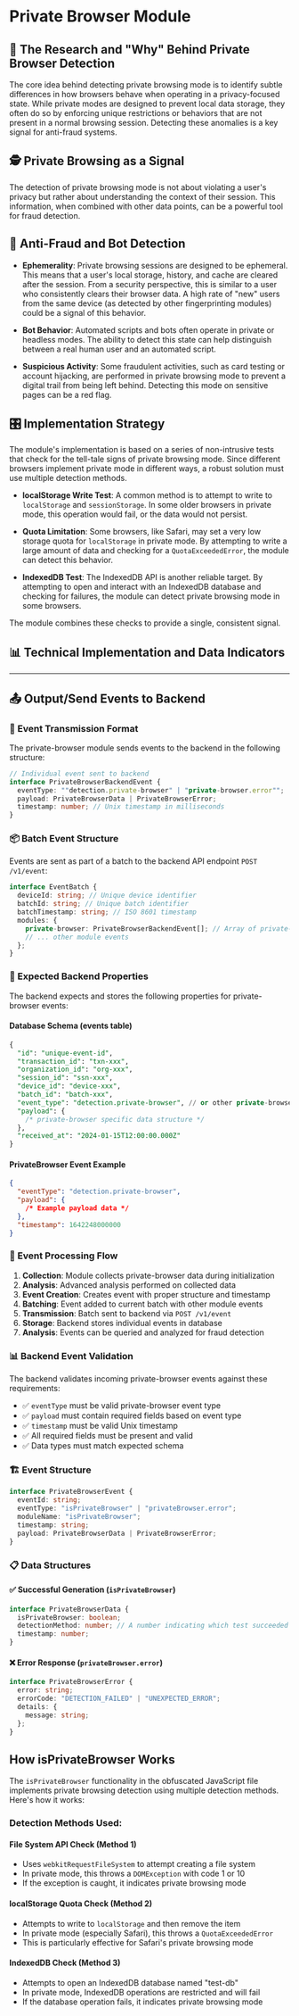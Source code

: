 # Private Browser Module

## 🔬 The Research and "Why" Behind Private Browser Detection

The core idea behind detecting private browsing mode is to identify subtle differences in how browsers behave when operating in a privacy-focused state. While private modes are designed to prevent local data storage, they often do so by enforcing unique restrictions or behaviors that are not present in a normal browsing session. Detecting these anomalies is a key signal for anti-fraud systems.

## 🕵️ Private Browsing as a Signal

The detection of private browsing mode is not about violating a user's privacy but rather about understanding the context of their session. This information, when combined with other data points, can be a powerful tool for fraud detection.

## 🚩 Anti-Fraud and Bot Detection

- **Ephemerality**: Private browsing sessions are designed to be ephemeral. This means that a user's local storage, history, and cache are cleared after the session. From a security perspective, this is similar to a user who consistently clears their browser data. A high rate of "new" users from the same device (as detected by other fingerprinting modules) could be a signal of this behavior.

- **Bot Behavior**: Automated scripts and bots often operate in private or headless modes. The ability to detect this state can help distinguish between a real human user and an automated script.

- **Suspicious Activity**: Some fraudulent activities, such as card testing or account hijacking, are performed in private browsing mode to prevent a digital trail from being left behind. Detecting this mode on sensitive pages can be a red flag.

## 🎛️ Implementation Strategy

The module's implementation is based on a series of non-intrusive tests that check for the tell-tale signs of private browsing mode. Since different browsers implement private mode in different ways, a robust solution must use multiple detection methods.

- **localStorage Write Test**: A common method is to attempt to write to `localStorage` and `sessionStorage`. In some older browsers in private mode, this operation would fail, or the data would not persist.

- **Quota Limitation**: Some browsers, like Safari, may set a very low storage quota for `localStorage` in private mode. By attempting to write a large amount of data and checking for a `QuotaExceededError`, the module can detect this behavior.

- **IndexedDB Test**: The IndexedDB API is another reliable target. By attempting to open and interact with an IndexedDB database and checking for failures, the module can detect private browsing mode in some browsers.

The module combines these checks to provide a single, consistent signal.

## 📊 Technical Implementation and Data Indicators

---

## 📤 Output/Send Events to Backend

### 🚀 Event Transmission Format

The private-browser module sends events to the backend in the following structure:

```typescript
// Individual event sent to backend
interface PrivateBrowserBackendEvent {
  eventType: ""detection.private-browser" | "private-browser.error"";
  payload: PrivateBrowserData | PrivateBrowserError;
  timestamp: number; // Unix timestamp in milliseconds
}
```

### 📦 Batch Event Structure

Events are sent as part of a batch to the backend API endpoint `POST /v1/event`:

```typescript
interface EventBatch {
  deviceId: string; // Unique device identifier
  batchId: string; // Unique batch identifier
  batchTimestamp: string; // ISO 8601 timestamp
  modules: {
    private-browser: PrivateBrowserBackendEvent[]; // Array of private-browser events
    // ... other module events
  };
}
```

### 🎯 Expected Backend Properties

The backend expects and stores the following properties for private-browser events:

#### Database Schema (events table)
```sql
{
  "id": "unique-event-id",
  "transaction_id": "txn-xxx",
  "organization_id": "org-xxx", 
  "session_id": "ssn-xxx",
  "device_id": "device-xxx",
  "batch_id": "batch-xxx",
  "event_type": "detection.private-browser", // or other private-browser event types
  "payload": {
    /* private-browser specific data structure */
  },
  "received_at": "2024-01-15T12:00:00.000Z"
}
```

#### PrivateBrowser Event Example
```json
{
  "eventType": "detection.private-browser",
  "payload": {
    /* Example payload data */
  },
  "timestamp": 1642248000000
}
```

### 🔄 Event Processing Flow

1. **Collection**: Module collects private-browser data during initialization
2. **Analysis**: Advanced analysis performed on collected data
3. **Event Creation**: Creates event with proper structure and timestamp
4. **Batching**: Event added to current batch with other module events
5. **Transmission**: Batch sent to backend via `POST /v1/event`
6. **Storage**: Backend stores individual events in database
7. **Analysis**: Events can be queried and analyzed for fraud detection

### 📊 Backend Event Validation

The backend validates incoming private-browser events against these requirements:

- ✅ `eventType` must be valid private-browser event type
- ✅ `payload` must contain required fields based on event type
- ✅ `timestamp` must be valid Unix timestamp
- ✅ All required fields must be present and valid
- ✅ Data types must match expected schema


### 🏗️ Event Structure

```typescript
interface PrivateBrowserEvent {
  eventId: string;
  eventType: "isPrivateBrowser" | "privateBrowser.error";
  moduleName: "isPrivateBrowser";
  timestamp: string;
  payload: PrivateBrowserData | PrivateBrowserError;
}
```

### 📋 Data Structures

#### ✅ Successful Generation (`isPrivateBrowser`)

```typescript
interface PrivateBrowserData {
  isPrivateBrowser: boolean;
  detectionMethod: number; // A number indicating which test succeeded
  timestamp: number;
}
```

#### ❌ Error Response (`privateBrowser.error`)

```typescript
interface PrivateBrowserError {
  error: string;
  errorCode: "DETECTION_FAILED" | "UNEXPECTED_ERROR";
  details: {
    message: string;
  };
}
```

## How isPrivateBrowser Works

The `isPrivateBrowser` functionality in the obfuscated JavaScript file implements private browsing detection using multiple detection methods. Here's how it works:

### Detection Methods Used:

#### File System API Check (Method 1)

- Uses `webkitRequestFileSystem` to attempt creating a file system
- In private mode, this throws a `DOMException` with code 1 or 10
- If the exception is caught, it indicates private browsing mode

#### localStorage Quota Check (Method 2)

- Attempts to write to `localStorage` and then remove the item
- In private mode (especially Safari), this throws a `QuotaExceededError`
- This is particularly effective for Safari's private browsing mode

#### IndexedDB Check (Method 3)

- Attempts to open an IndexedDB database named "test-db"
- In private mode, IndexedDB operations are restricted and will fail
- If the database operation fails, it indicates private browsing mode
